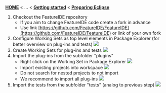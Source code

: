 <!-- Breadcrumb -->
[**HOME**](https://github.com/FeatureIDE/FeatureIDE/wiki) < ... < [**Getting started**](https://github.com/FeatureIDE/FeatureIDE/wiki/Getting-started) < [**Preparing Eclipse**](https://github.com/FeatureIDE/FeatureIDE/wiki/Preparing-Eclipse)

<!-- Introduction -->

<!-- Outline -->

<!-- Content -->
1. Checkout the FeatureIDE repository
   * If you aim to change FeatureIDE code create a fork in advance
   * Use link [https://github.com/FeatureIDE/FeatureIDE](https://github.com/FeatureIDE/FeatureIDE) or link of your own fork
2. Configure Working Sets as top level elements in Package Explorer (for better overview on plug-ins and tests) <img src="https://github.com/FeatureIDE/FeatureIDE/wiki/Assets/Installation/workingsets.png">
3. Create Working Sets for plug-ins and tests <img src="https://github.com/FeatureIDE/FeatureIDE/wiki/Assets/Installation/workingsets2.png">
4. Import the plug-ins from the subfolder "plugins"
   * Right click on the Working Set in Package Explorer <img src="https://github.com/FeatureIDE/FeatureIDE/wiki/Assets/Installation/import.png">
   * Import existing projects into workspace <img src="https://github.com/FeatureIDE/FeatureIDE/wiki/Assets/Installation/import2.png">
   * Do not search for nested projects to not import
   * We recommend to import all plug-ins <img src="https://github.com/FeatureIDE/FeatureIDE/wiki/Assets/Installation/import3.png">
5. Import the tests from the subfolder "tests" (analog to previous step)  <img src="https://github.com/FeatureIDE/FeatureIDE/wiki/Assets/Installation/import4.png">
